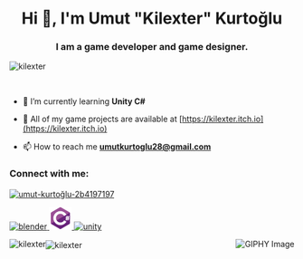 <h1 align="center">Hi 👋, I'm Umut "Kilexter" Kurtoğlu</h1>
<h3 align="center">I am a game developer and game designer.</h3>
<p align="left"> <img src="https://komarev.com/ghpvc/?username=kilexter&label=Profile%20views&color=0e75b6&style=flat" alt="kilexter" /> </p>

<div style="text-align: center;">
  <img src="https://cdna.artstation.com/p/assets/covers/images/051/384/574/large/shane-lee-littlewood-shane-lee-littlewood-asset-49.jpg?1657151915" alt="game developer" style="max-width: 100%; height: auto; clip-path: inset(150px 0);">
</div>




- 🌱 I’m currently learning **Unity C#**

- 👾 All of my game projects are available at [https://kilexter.itch.io](https://kilexter.itch.io)

- 📫 How to reach me **umutkurtoglu28@gmail.com**

<h3 align="left">Connect with me:</h3>
<p align="left">
<a href="https://linkedin.com/in/umut-kurtoğlu-2b4197197" target="blank"><img align="center" src="https://raw.githubusercontent.com/rahuldkjain/github-profile-readme-generator/master/src/images/icons/Social/linked-in-alt.svg" alt="umut-kurtoğlu-2b4197197" height="30" width="40" /></a>
</p>

<p align="left"> <a href="https://www.blender.org/" target="_blank" rel="noreferrer"> <img src="https://download.blender.org/branding/community/blender_community_badge_white.svg" alt="blender" width="40" height="40"/> </a> <a href="https://www.w3schools.com/cs/" target="_blank" rel="noreferrer"> <img src="https://raw.githubusercontent.com/devicons/devicon/master/icons/csharp/csharp-original.svg" alt="csharp" width="40" height="40"/> </a> <a href="https://unity.com/" target="_blank" rel="noreferrer"> <img src="https://www.vectorlogo.zone/logos/unity3d/unity3d-icon.svg" alt="unity" width="40" height="40"/> </a> </p>
<img src="https://i.giphy.com/media/2IudUHdI075HL02Pkk/giphy.webp" alt="GIPHY Image" style="float: right; margin-left: 10px;">


<p><img align="left" src="https://github-readme-stats.vercel.app/api/top-langs?username=kilexter&show_icons=true&locale=en&layout=compact" alt="kilexter" /></p>

<p><img align="center" src="https://github-readme-streak-stats.herokuapp.com/?user=kilexter&" alt="kilexter" /></p>
